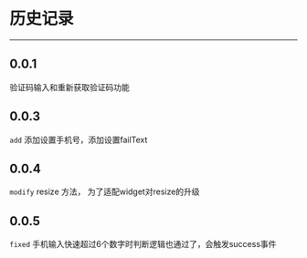 # 历史记录

---


## 0.0.1
验证码输入和重新获取验证码功能

## 0.0.3
`add` 添加设置手机号，添加设置failText

## 0.0.4
`modify` resize 方法， 为了适配widget对resize的升级

## 0.0.5
`fixed` 手机输入快速超过6个数字时判断逻辑也通过了，会触发success事件
